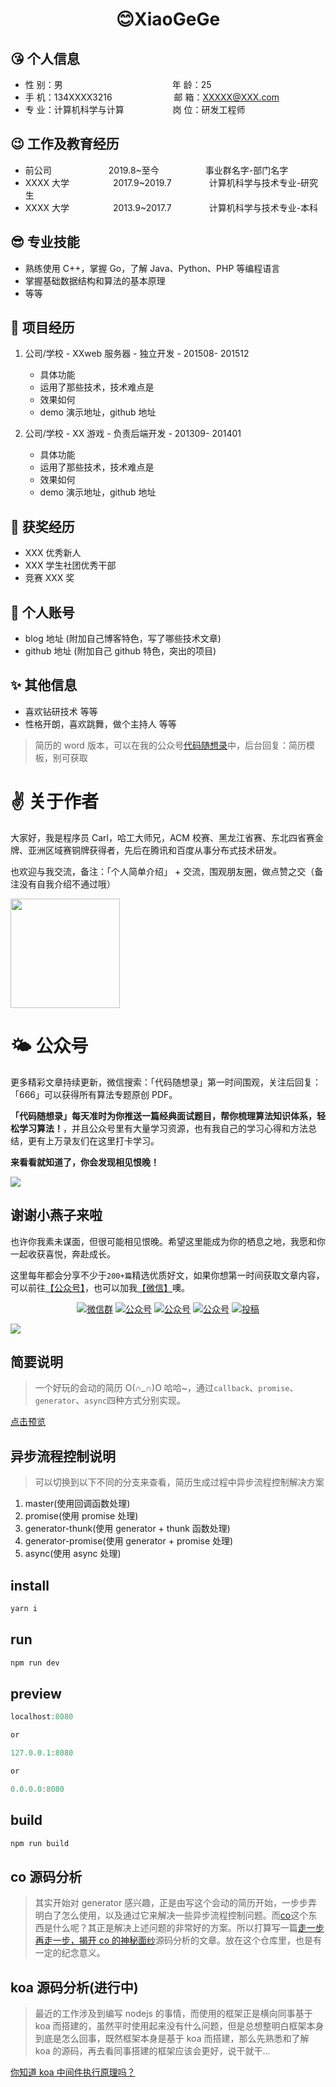 <center>
     <h1>😊XiaoGeGe</h1>
 </center>

## 😘 个人信息

- 性 别：男&emsp;&emsp;&emsp;&emsp;&emsp;&emsp;&emsp;&emsp;&emsp;&emsp;&emsp;&emsp;&ensp;年 龄：25
- 手 机：134XXXX3216 &emsp;&emsp;&emsp;&emsp;&emsp;&emsp;&ensp; 邮 箱：XXXXX@XXX.com
- 专 业：计算机科学与计算 &emsp;&emsp;&emsp;&emsp;&emsp; 岗 位：研发工程师

## 😉 工作及教育经历

- 前公司&emsp;&emsp;&emsp;&emsp;&emsp;&emsp;&ensp;2019.8~至今&emsp;&emsp;&emsp;&emsp;&emsp; 事业群名字-部门名字
- XXXX 大学&emsp;&emsp;&emsp;&emsp;&emsp;2017.9~2019.7&emsp;&emsp;&emsp;&emsp; 计算机科学与技术专业-研究生
- XXXX 大学&emsp;&emsp;&emsp;&emsp;&emsp;2013.9~2017.7&emsp;&emsp;&emsp;&emsp; 计算机科学与技术专业-本科

## 😎 专业技能

- 熟练使用 C++，掌握 Go，了解 Java、Python、PHP 等编程语言
- 掌握基础数据结构和算法的基本原理
- 等等

## 💖 项目经历

1. 公司/学校 - XXweb 服务器 - 独立开发 - 201508- 201512

   - 具体功能
   - 运用了那些技术，技术难点是
   - 效果如何
   - demo 演示地址，github 地址

2. 公司/学校 - XX 游戏 - 负责后端开发 - 201309- 201401
   - 具体功能
   - 运用了那些技术，技术难点是
   - 效果如何
   - demo 演示地址，github 地址

## 🎁 获奖经历

- XXX 优秀新人
- XXX 学生社团优秀干部
- 竞赛 XXX 奖

## 👦 个人账号

- blog 地址 (附加自己博客特色，写了哪些技术文章)
- github 地址 (附加自己 github 特色，突出的项目)

## ✨ 其他信息

- 喜欢钻研技术 等等
- 性格开朗，喜欢跳舞，做个主持人 等等

> 简历的 word 版本，可以在我的公众号[代码随想录](https://img-blog.csdnimg.cn/20200815195519696.png)中，后台回复：简历模板，别可获取

# ✌ 关于作者

大家好，我是程序员 Carl，哈工大师兄，ACM 校赛、黑龙江省赛、东北四省赛金牌、亚洲区域赛铜牌获得者，先后在腾讯和百度从事分布式技术研发。

也欢迎与我交流，备注：「个人简单介绍」 + 交流，围观朋友圈，做点赞之交（备注没有自我介绍不通过哦）

<a name="微信"></a>
<img src="https://img-blog.csdnimg.cn/20200814140330894.png" data-img="1" width="175" height="175">

# 🌤 公众号

更多精彩文章持续更新，微信搜索：「代码随想录」第一时间围观，关注后回复：「666」可以获得所有算法专题原创 PDF。

**「代码随想录」每天准时为你推送一篇经典面试题目，帮你梳理算法知识体系，轻松学习算法！**，并且公众号里有大量学习资源，也有我自己的学习心得和方法总结，更有上万录友们在这里打卡学习。

**来看看就知道了，你会发现相见恨晚！**

<a name="公众号"></a>

![](https://github.com/youngyangyang04/leetcode-master/blob/master/pics/%E5%85%AC%E4%BC%97%E5%8F%B7.png)

## 谢谢小燕子来啦

也许你我素未谋面，但很可能相见恨晚。希望这里能成为你的栖息之地，我愿和你一起收获喜悦，奔赴成长。

这里每年都会分享不少于`200+篇`精选优质好文，如果你想第一时间获取文章内容，可以前往[【公众号】](#公众号)，也可以加我[【微信】](#公众号)噢。

<p align="center">
  <a href="#公众号"><img src="https://img.shields.io/badge/weChat-微信群-blue.svg" alt="微信群"></a>
  <a href="#公众号"><img src="https://img.shields.io/badge/%E5%85%AC%E4%BC%97%E5%8F%B7-前端胖头鱼-blue.svg" alt="公众号"></a>
  <a href="https://juejin.cn/user/3438928099549352"><img src="https://img.shields.io/badge/juejin-掘金-blue.svg" alt="公众号"></a>
  <a href="https://segmentfault.com/u/116263"><img src="https://img.shields.io/badge/sg-sg-blue.svg" alt="公众号"></a>
  <a href="https://www.zhihu.com/people/qian-duan-pang-tou-yu"><img src="https://img.shields.io/badge/zhihu-知乎-informational" alt="投稿"></a>
 </p>

<a name="微信"></a> <a name="公众号"></a>

![](./wx.png)

## 简要说明

> 一个好玩的会动的简历 O(∩_∩)O 哈哈~，通过`callback`、`promise`、`generator`、`async`四种方式分别实现。

[点击预览](https://qianlongo.github.io/resume-native/dist/)

## 异步流程控制说明

> 可以切换到以下不同的分支来查看，简历生成过程中异步流程控制解决方案

1. master(使用回调函数处理)
2. promise(使用 promise 处理)
3. generator-thunk(使用 generator + thunk 函数处理)
4. generator-promise(使用 generator + promise 处理)
5. async(使用 async 处理)

## install

```javascript
yarn i

```

## run

```javascript
npm run dev

```

## preview

```javascript
localhost:8080

or

127.0.0.1:8080

or

0.0.0.0:8080

```

## build

```javascript
npm run build

```

## co 源码分析

> 其实开始对 generator 感兴趣，正是由写这个会动的简历开始，一步步弄明白了怎么使用，以及通过它来解决一些异步流程控制问题。而[co](https://github.com/tj/co)这个东西是什么呢？其正是解决上述问题的非常好的方案。所以打算写一篇[走一步再走一步，揭开 co 的神秘面纱](https://github.com/qianlongo/resume-native/blob/master/co-analysis.md)源码分析的文章。放在这个仓库里，也是有一定的纪念意义。

## koa 源码分析(进行中)

> 最近的工作涉及到编写 nodejs 的事情，而使用的框架正是横向同事基于 koa 而搭建的，虽然平时使用起来没有什么问题，但是总想整明白框架本身到底是怎么回事，既然框架本身是基于 koa 而搭建，那么先熟悉和了解 koa 的源码，再去看同事搭建的框架应该会更好，说干就干...

[你知道 koa 中间件执行原理吗？](https://github.com/qianlongo/resume-native/issues/1)
